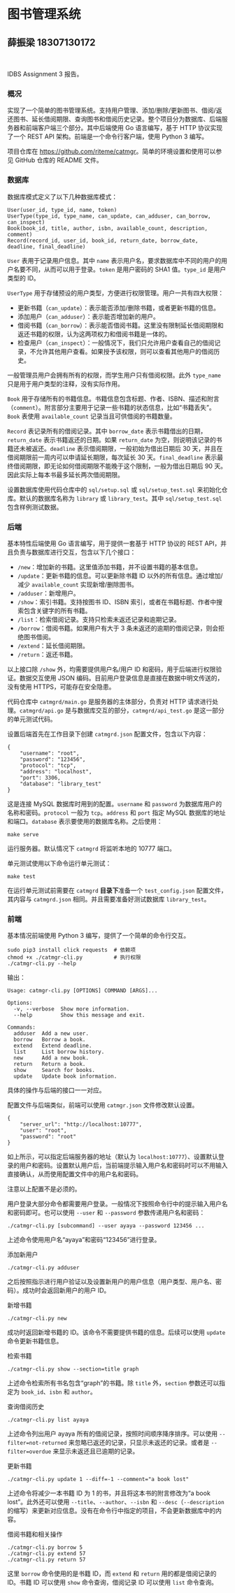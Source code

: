 # 图书管理系统

## 薛振梁 18307130172

<br>

IDBS Assignment 3 报告。

### 概况

实现了一个简单的图书管理系统。支持用户管理、添加/删除/更新图书、借阅/返还图书、延长借阅期限、查询图书和借阅历史记录。整个项目分为数据库、后端服务器和前端客户端三个部分。其中后端使用 Go 语言编写，基于 HTTP 协议实现了一个 REST API 架构。前端是一个命令行客户端，使用 Python 3 编写。

项目仓库在 <https://github.com/riteme/catmgr>。简单的环境设置和使用可以参见 GitHub 仓库的 README 文件。

### 数据库

<st>数据库模式</st>定义了以下几种数据库模式：

```
User(user_id, type_id, name, token)
UserType(type_id, type_name, can_update, can_adduser, can_borrow, can_inspect)
Book(book_id, title, author, isbn, available_count, description, comment)
Record(record_id, user_id, book_id, return_date, borrow_date, deadline, final_deadline)
```

`User` 表用于记录用户信息。其中 `name` 表示用户名，要求数据库中不同的用户的用户名要不同，从而可以用于登录。`token` 是用户密码的 SHA1 值。`type_id` 是用户类型的 ID。

`UserType` 用于存储预设的用户类型，方便进行权限管理。用户一共有四大权限：

* 更新书籍（`can_update`）：表示能否添加/删除书籍，或者更新书籍的信息。
* 添加用户（`can_adduser`）：表示能否增加新的用户。
* 借阅书籍（`can_borrow`）：表示能否借阅书籍。这里没有限制延长借阅期限和返还书籍的权限，认为这两项权力和借阅书籍是一体的。
* 检查用户（`can_inspect`）：一般情况下，我们只允许用户查看自己的借阅记录，不允许其他用户查看。如果授予该权限，则可以查看其他用户的借阅历史。

一般管理员用户会拥有所有的权限，而学生用户只有借阅权限。此外 `type_name` 只是用于用户类型的注释，没有实际作用。

`Book` 用于存储所有的书籍信息。书籍信息包含标题、作者、ISBN、描述和附言（`comment`）。附言部分主要用于记录一些书籍的状态信息，比如“书籍丢失”。`Book` 表使用 `available_count` 记录当且可供借阅的书籍数量。

`Record` 表记录所有的借阅记录。其中 `borrow_date` 表示书籍借出的日期，`return_date` 表示书籍返还的日期。如果 `return_date` 为空，则说明该记录的书籍还未被返还。`deadline` 表示借阅期限，一般初始为借出日期后 30 天，并且在借阅期限前一周内可以申请延长期限，每次延长 30 天。`final_deadline` 表示最终借阅期限，即无论如何借阅期限不能晚于这个限制，一般为借出日期后 90 天。因此实际上每本书最多延长两次借阅期限。

<st>设置数据库</st>使用代码仓库中的 `sql/setup.sql` 或 `sql/setup_test.sql` 来初始化仓库。默认的数据库名称为 `library` 或 `library_test`。其中 `sql/setup_test.sql` 包含样例测试数据。

### 后端

<st>基本特性</st>后端使用 Go 语言编写，用于提供一套基于 HTTP 协议的 REST API，并且负责与数据库进行交互，包含以下几个接口：

* `/new`：增加新的书籍。这里值添加书籍，并不设置书籍的基本信息。
* `/update`：更新书籍的信息。可以更新除书籍 ID 以外的所有信息。通过增加/减少 `available_count` 实现新增/删除图书。
* `/adduser`：新增用户。
* `/show`：索引书籍。支持按图书 ID、ISBN 索引，或者在书籍标题、作者中搜索包含关键字的所有书籍。
* `/list`：检索借阅记录。支持只检索未返还记录和逾期记录。
* `/borrow`：借阅书籍。如果用户有大于 3 条未返还的逾期的借阅记录，则会拒绝图书借阅。
* `/extend`：延长借阅期限。
* `/return`：返还书籍。

以上接口除 `/show` 外，均需要提供用户名/用户 ID 和密码，用于后端进行权限验证。数据交互使用 JSON 编码。目前用户登录信息是直接在数据中明文传送的，没有使用 HTTPS，可能存在安全隐患。

代码仓库中 `catmgrd/main.go` 是服务器的主体部分，负责对 HTTP 请求进行处理。`catmgrd/api.go` 是与数据库交互的部分，`catmgrd/api_test.go` 是这一部分的单元测试代码。

<st>设置后端</st>首先在工作目录下创建 `catmgrd.json` 配置文件，包含以下内容：

```
{
    "username": "root",
    "password": "123456",
    "protocol": "tcp",
    "address": "localhost",
    "port": 3306,
    "database": "library_test"
}
```

这是连接 MySQL 数据库时用到的配置。`username` 和 `password` 为数据库用户的名称和密码。`protocol` 一般为 `tcp`。`address` 和 `port` 指定 MySQL 数据库的地址和端口。`database` 表示要使用的数据库名称。之后使用：

```
make serve
```

运行服务器。默认情况下 `catmgrd` 将监听本地的 10777 端口。

<st>单元测试</st>使用以下命令运行单元测试：

```
make test
```

在运行单元测试前需要在 `catmgrd` **目录下**准备一个 `test_config.json` 配置文件，其内容与 `catmgrd.json` 相同。并且需要准备好测试数据库 `library_test`。

### 前端

<st>基本情况</st>前端使用 Python 3 编写，提供了一个简单的命令行交互。

```
sudo pip3 install click requests  # 依赖项
chmod +x ./catmgr-cli.py          # 执行权限
./catmgr-cli.py --help
```

输出：

```
Usage: catmgr-cli.py [OPTIONS] COMMAND [ARGS]...

Options:
  -v, --verbose  Show more information.
  --help         Show this message and exit.

Commands:
  adduser  Add a new user.
  borrow   Borrow a book.
  extend   Extend deadline.
  list     List borrow history.
  new      Add a new book.
  return   Return a book.
  show     Search for books.
  update   Update book information.
```

具体的操作与后端的接口一一对应。

<st>配置文件</st>与后端类似，前端可以使用 `catmgr.json` 文件修改默认设置。

```
{
    "server_url": "http://localhost:10777",
    "user": "root",
    "password": "root"
}
```

如上所示，可以指定后端服务器的地址（默认为 `localhost:10777`）、设置默认登录的用户和密码。设置默认用户后，当前端提示输入用户名和密码时可以不用输入直接确认，从而使用配置文件中的用户名和密码。

注意以上配置不是必须的。

<st>用户登录</st>大部分命令都需要用户登录。一般情况下按照命令行中的提示输入用户名和密码即可。也可以使用 `--user` 和 `--password` 参数传递用户名和密码：

```
./catmgr-cli.py [subcommand] --user ayaya --password 123456 ...
```

上述命令使用用户名“ayaya”和密码“123456”进行登录。

<st>添加新用户</st>

```
./catmgr-cli.py adduser
```

之后按照指示进行用户验证以及设置新用户的用户信息（用户类型、用户名、密码）。成功时会返回新用户的用户 ID。

<st>新增书籍</st>

```
./catmgr-cli.py new
```

成功时返回新增书籍的 ID。该命令不需要提供书籍的信息。后续可以使用 `update` 命令更新书籍信息。

<st>检索书籍</st>

```
./catmgr-cli.py show --section=title graph
```

上述命令检索所有书名包含“graph”的书籍。除 `title` 外，`section` 参数还可以指定为 `book_id`、`isbn` 和 `author`。

<st>查询借阅历史</st>

```
./catmgr-cli.py list ayaya
```

上述命令列出用户 ayaya 所有的借阅记录，按照时间顺序降序排序。可以使用 `--filter=not-returned` 来忽略已返还的记录，只显示未返还的记录。或者是 `--filter=overdue` 来显示未返还且已逾期的记录。

<st>更新书籍</st>

```
./catmgr-cli.py update 1 --diff=-1 --comment="a book lost"
```

上述命令将减少一本书籍 ID 为 1 的书，并且将这本书的附言修改为“a book lost”。此外还可以使用 `--title`、`--author`、`--isbn` 和 `--desc`（`--description` 的缩写）来更新对应信息。没有在命令行中指定的项目，不会更新数据库中的内容。

<st>借阅书籍和相关操作</st>

```
./catmgr-cli.py borrow 5
./catmgr-cli.py extend 57
./catmgr-cli.py return 57
```

这里 `borrow` 命令使用的是书籍 ID，而 `extend` 和 `return` 用的都是借阅记录的 ID。书籍 ID 可以使用 `show` 命令查询，借阅记录 ID 可以使用 `list` 命令查询。